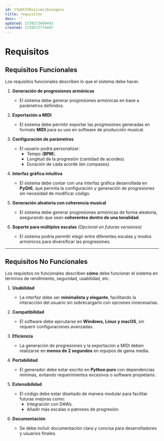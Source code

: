 ```yaml
---
id: t7pbh720x1icmsj6zvogezx
title: requisitos
desc: ''
updated: 1739373409493
created: 1739372774447
---
```

# Requisitos

## Requisitos Funcionales
Los requisitos funcionales describen lo que el sistema debe hacer.

1. **Generación de progresiones armónicas**  
   - El sistema debe generar progresiones armónicas en base a parámetros definidos.

2. **Exportación a MIDI**  
   - El sistema debe permitir exportar las progresiones generadas en formato **MIDI** para su uso en software de producción musical.  

3. **Configuración de parámetros**  
   - El usuario podrá personalizar:
     - Tempo (**BPM**).
     - Longitud de la progresión (cantidad de acordes).
     - Duración de cada acorde (en compases).  

4. **Interfaz gráfica intuitiva**  
   - El sistema debe contar con una interfaz gráfica desarrollada en **PyQt6**, que permita la configuración y generación de progresiones sin necesidad de modificar código.  

5. **Generación aleatoria con coherencia musical**  
   - El sistema debe generar progresiones armónicas de forma aleatoria, asegurando que sean **coherentes dentro de una tonalidad**.  

6. **Soporte para múltiples escalas** *(Opcional en futuras versiones)*  
   - El sistema podría permitir elegir entre diferentes escalas y modos armónicos para diversificar las progresiones.  

---

## Requisitos No Funcionales
Los requisitos no funcionales describen **cómo** debe funcionar el sistema en términos de rendimiento, seguridad, usabilidad, etc.

1. **Usabilidad**  
   - La interfaz debe ser **minimalista y elegante**, facilitando la interacción del usuario sin sobrecargarlo con opciones innecesarias.  

2. **Compatibilidad**  
   - El software debe ejecutarse en **Windows, Linux y macOS**, sin requerir configuraciones avanzadas.  

3. **Eficiencia**  
   - La generación de progresiones y la exportación a MIDI deben realizarse en **menos de 2 segundos** en equipos de gama media.  

4. **Portabilidad**  
   - El generador debe estar escrito en **Python puro** con dependencias mínimas, evitando requerimientos excesivos o software propietario.  

5. **Extensibilidad**  
   - El código debe estar diseñado de manera modular para facilitar futuras mejoras como:
     - Integración con DAWs.
     - Añadir más escalas o patrones de progresión.   

6. **Documentación**  
   - Se debe incluir documentación clara y concisa para desarrolladores y usuarios finales.  
